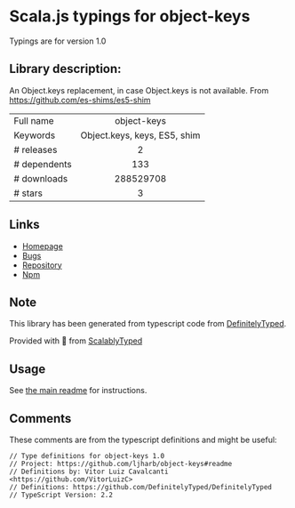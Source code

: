 
# Scala.js typings for object-keys

Typings are for version 1.0

## Library description:
An Object.keys replacement, in case Object.keys is not available. From https://github.com/es-shims/es5-shim

|                    |                 |
| ------------------ | :-------------: |
| Full name          | object-keys |
| Keywords           | Object.keys, keys, ES5, shim |
| # releases         | 2 |
| # dependents       | 133 |
| # downloads        | 288529708 |
| # stars            | 3 |

## Links
- [Homepage](https://github.com/ljharb/object-keys#readme)
- [Bugs](https://github.com/ljharb/object-keys/issues)
- [Repository](https://github.com/ljharb/object-keys)
- [Npm](https://www.npmjs.com/package/object-keys)
    


## Note
This library has been generated from typescript code from [DefinitelyTyped](https://definitelytyped.org).

Provided with :purple_heart: from [ScalablyTyped](https://github.com/oyvindberg/ScalablyTyped)

## Usage
See [the main readme](../../readme.md) for instructions.

## Comments

These comments are from the typescript definitions and might be useful:
```
// Type definitions for object-keys 1.0
// Project: https://github.com/ljharb/object-keys#readme
// Definitions by: Vitor Luiz Cavalcanti <https://github.com/VitorLuizC>
// Definitions: https://github.com/DefinitelyTyped/DefinitelyTyped
// TypeScript Version: 2.2

```

